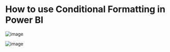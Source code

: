 # How to use Conditional Formatting in Power BI

![image](https://github.com/user-attachments/assets/638a54e9-10e0-43d2-8cca-61d6520c7417)

![image](https://github.com/user-attachments/assets/1e178968-6e10-4e0f-8e3b-6e3320e93645)

